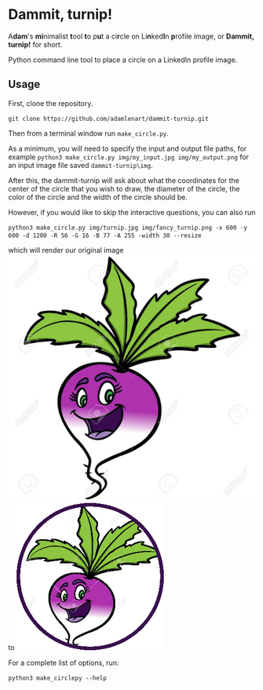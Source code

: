 # Dammit, turnip!

A**dam**'s **mi**nimalist **t**ool **t**o p**u**t a ci**r**cle on Li**n**ked**I**n **p**rofile image, or **Dammit, turnip!** for short.

Python command line tool to place a circle on a LinkedIn profile image.

## Usage

First, clone the repository.
```
git clone https://github.com/adamlenart/dammit-turnip.git
```

Then from a terminal window run `make_circle.py`.

As a minimum, you will need to specify the input and output file paths, for example
`python3 make_circle.py img/my_input.jpg img/my_output.png` for an input image file saved `dammit-turnip\img`.

After this, the dammit-turnip will ask about what the coordinates for the center of the circle that you wish to draw, the diameter of the circle, the color of the circle and the width of the circle should be.

However, if you would like to skip the interactive questions, you can also run
```
python3 make_circle.py img/turnip.jpg img/fancy_turnip.png -x 600 -y 600 -d 1200 -R 56 -G 16 -B 77 -A 255 -width 30 --resize
```

which will render our original image ![old-turnip](img/turnip.jpg) to ![new-turnip](img/fancy_turnip.png) 

For a complete list of options, run:
```
python3 make_circlepy --help
```


